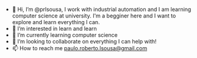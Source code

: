 - 👋 Hi, I’m @prlsousa, I work with industrial automation and I am learning computer science at university.
I'm a begginer here and I want to explore and learn everything I can.
- 👀 I’m interested in learn and learn
- 🌱 I’m currently learning computer science
- 💞️ I’m looking to collaborate on everything I can help with!
- 📫 How to reach me paulo.roberto.lsousa@gmail.com

<!---
prlsousa/prlsousa is a ✨ special ✨ repository because its `README.md` (this file) appears on your GitHub profile.
You can click the Preview link to take a look at your changes.
--->
